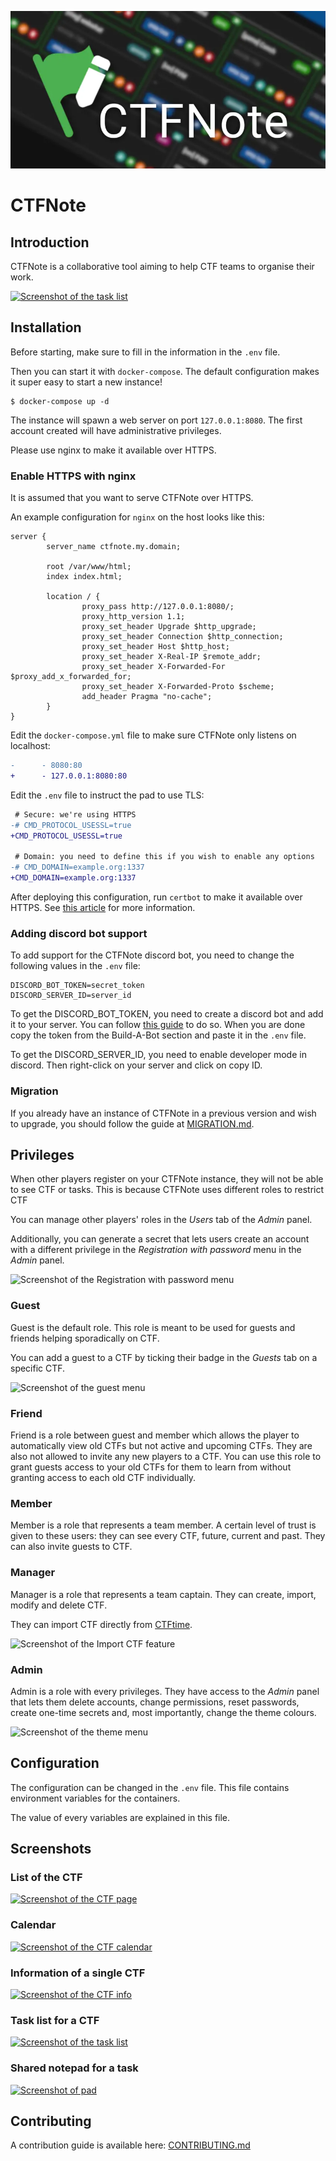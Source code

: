 [![CTFNote logo](screenshots/logo_small.webp)](screenshots/logo.png)

# CTFNote

## Introduction

CTFNote is a collaborative tool aiming to help CTF teams to organise their work.

[![Screenshot of the task list](screenshots/task_small.webp)](screenshots/task.png)

## Installation

Before starting, make sure to fill in the information in the `.env` file.

Then you can start it with `docker-compose`. The default
configuration makes it super easy to start a new instance!

```shell
$ docker-compose up -d
```

The instance will spawn a web server on port `127.0.0.1:8080`. The first account created will
have administrative privileges.

Please use nginx to make it available over HTTPS.

### Enable HTTPS with nginx

It is assumed that you want to serve CTFNote over HTTPS.

An example configuration for `nginx` on the host looks like this:

```
server {
        server_name ctfnote.my.domain;

        root /var/www/html;
        index index.html;

        location / {
                proxy_pass http://127.0.0.1:8080/;
                proxy_http_version 1.1;
                proxy_set_header Upgrade $http_upgrade;
                proxy_set_header Connection $http_connection;
                proxy_set_header Host $http_host;
                proxy_set_header X-Real-IP $remote_addr;
                proxy_set_header X-Forwarded-For $proxy_add_x_forwarded_for;
                proxy_set_header X-Forwarded-Proto $scheme;
                add_header Pragma "no-cache";
        }
}
```

Edit the `docker-compose.yml` file to make sure CTFNote only listens on
localhost:

```diff
-      - 8080:80
+      - 127.0.0.1:8080:80
```

Edit the `.env` file to instruct the pad to use TLS:

```diff
 # Secure: we're using HTTPS
-# CMD_PROTOCOL_USESSL=true
+CMD_PROTOCOL_USESSL=true

 # Domain: you need to define this if you wish to enable any options
-# CMD_DOMAIN=example.org:1337
+CMD_DOMAIN=example.org:1337
```

After deploying this configuration, run `certbot` to make it available over HTTPS.
See [this article](https://www.digitalocean.com/community/tutorials/how-to-secure-nginx-with-let-s-encrypt-on-ubuntu-20-04) for more information.

### Adding discord bot support
To add support for the CTFNote discord bot, you need to change the following values in the `.env` file:
```
DISCORD_BOT_TOKEN=secret_token
DISCORD_SERVER_ID=server_id
```

To get the DISCORD_BOT_TOKEN, you need to create a discord bot and add it to your server. 
You can follow [this guide](https://discordpy.readthedocs.io/en/stable/discord.html) to do so. 
When you are done copy the token from the Build-A-Bot section and paste it in the `.env` file.

To get the DISCORD_SERVER_ID, you need to enable developer mode in discord. Then right-click on your server and click on copy ID.



### Migration

If you already have an instance of CTFNote in a previous version and wish to
upgrade, you should follow the guide at [MIGRATION.md](MIGRATION.md).

## Privileges

When other players register on your CTFNote instance, they will not be able to
see CTF or tasks. This is because CTFNote uses different roles to restrict CTF

You can manage other players' roles in the _Users_ tab of the _Admin_ panel.

Additionally, you can generate a secret that lets users create an account with a
different privilege in the _Registration with password_ menu in the _Admin_
panel.

![Screenshot of the Registration with password menu](screenshots/reg_password.png)

### Guest

Guest is the default role. This role is meant to be used for guests and friends
helping sporadically on CTF.

You can add a guest to a CTF by ticking their badge in the _Guests_ tab on a
specific CTF.

![Screenshot of the guest menu](screenshots/guests.png)

### Friend

Friend is a role between guest and member which allows the player to automatically
view old CTFs but not active and upcoming CTFs. They are also not allowed to invite any
new players to a CTF. You can use this role to grant guests access to your old CTFs
for them to learn from without granting access to each old CTF individually.

### Member

Member is a role that represents a team member. A certain level of trust is
given to these users: they can see every CTF, future, current and past. They can
also invite guests to CTF.

### Manager

Manager is a role that represents a team captain. They can create, import,
modify and delete CTF.

They can import CTF directly from [CTFtime](https://ctftime.org).

![Screenshot of the Import CTF feature](screenshots/import.png)

### Admin

Admin is a role with every privileges. They have access to the _Admin_ panel
that lets them delete accounts, change permissions, reset passwords, create
one-time secrets and, most importantly, change the theme colours.

![Screenshot of the theme menu](screenshots/theme.png)

## Configuration

The configuration can be changed in the `.env` file. This file contains
environment variables for the containers.

The value of every variables are explained in this file.

## Screenshots

### List of the CTF

[![Screenshot of the CTF page](screenshots/ctf_small.webp)](screenshots/ctf.png)

### Calendar

[![Screenshot of the CTF calendar](screenshots/calendar_small.webp)](screenshots/calendar.png)

### Information of a single CTF

[![Screenshot of the CTF info](screenshots/info_small.webp)](screenshots/info.png)

### Task list for a CTF

[![Screenshot of the task list](screenshots/task_small.webp)](screenshots/task.png)

### Shared notepad for a task

[![Screenshot of pad](screenshots/pad_small.webp)](screenshots/pad.png)

## Contributing

A contribution guide is available here: [CONTRIBUTING.md](CONTRIBUTING.md)
